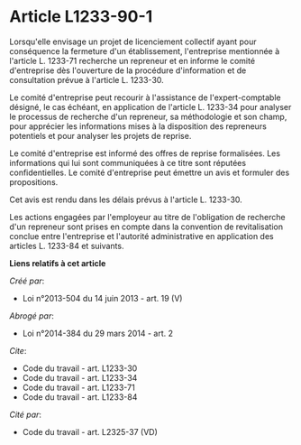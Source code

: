 # Article L1233-90-1

Lorsqu'elle envisage un projet de licenciement collectif ayant pour conséquence la fermeture d'un établissement, l'entreprise
mentionnée à l'article L. 1233-71 recherche un repreneur et en informe le comité d'entreprise dès l'ouverture de la procédure
d'information et de consultation prévue à l'article L. 1233-30. 

Le comité d'entreprise peut recourir à l'assistance de l'expert-comptable désigné, le cas échéant, en application de
l'article L. 1233-34 pour analyser le processus de recherche d'un repreneur, sa méthodologie et son champ, pour apprécier les
informations mises à la disposition des repreneurs potentiels et pour analyser les projets de reprise. 

Le comité d'entreprise est informé des offres de reprise formalisées. Les informations qui lui sont communiquées à ce titre
sont réputées confidentielles. Le comité d'entreprise peut émettre un avis et formuler des propositions. 

Cet avis est rendu dans les délais prévus à l'article L. 1233-30. 

Les actions engagées par l'employeur au titre de l'obligation de recherche d'un repreneur sont prises en compte dans la
convention de revitalisation conclue entre l'entreprise et l'autorité administrative en application des articles L. 1233-84
et suivants.

**Liens relatifs à cet article**

_Créé par_:

  - Loi n°2013-504 du 14 juin 2013 - art. 19 (V)

_Abrogé par_:

  - Loi n°2014-384 du 29 mars 2014 - art. 2

_Cite_:

  - Code du travail - art. L1233-30
  - Code du travail - art. L1233-34
  - Code du travail - art. L1233-71
  - Code du travail - art. L1233-84

_Cité par_:

  - Code du travail - art. L2325-37 (VD)
